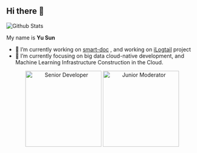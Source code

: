## Hi there 👋

<!--
**shalousun/shalousun** is a ✨ _special_ ✨ repository because its `README.md` (this file) appears on your GitHub profile.

Here are some ideas to get you started:

- 🔭 I’m currently working on ...
- 🌱 I’m currently learning ...
- 👯 I’m looking to collaborate on ...
- 🤔 I’m looking for help with ...
- 💬 Ask me about ...
- 📫 How to reach me: ...
- 😄 Pronouns: ...
- ⚡ Fun fact: ...
-->
![Github Stats](https://github-readme-stats.vercel.app/api?username=shalousun&show_icons=true)


My name is **Yu Sun**

- 🔭 I’m currently working on [smart-doc](https://github.com/TongchengOpenSource/smart-doc) , and working on [iLogtail](https://github.com/alibaba/ilogtail) project
- 🖖 I’m currently focusing on big data cloud-native development, and Machine Learning Infrastructure Construction in the Cloud.

<p align="center">
  <!-- 高级开发者 -->
  <a href="https://github.com/alibaba/ilogtail/blob/main/docs/cn/contributing/achievement.md#senior-developer"><img alt="Senior Developer" width="200" height="200" src="https://ilogtail-community-edition.oss-cn-shanghai.aliyuncs.com/images/contributing/achievement/Sr.Dev.png" /></a>
  <!-- 初级答题王 -->
  <a href="https://github.com/alibaba/ilogtail/blob/main/docs/cn/contributing/achievement.md#junior-moderator"><img alt="Junior Moderator" width="200" height="200" src="https://ilogtail-community-edition.oss-cn-shanghai.aliyuncs.com/images/contributing/achievement/Jr.Mod.png" /></a>
</p>

